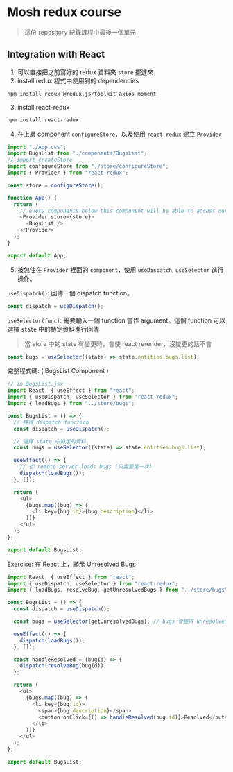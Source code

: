 # Mosh redux course
> 這份 repository 紀錄課程中最後一個單元

## Integration with React
1. 可以直接把之前寫好的 redux 資料夾 `store` 擺進來
2. install redux 程式中使用到的 dependencies
```bash
npm install redux @redux.js/toolkit axios moment
```
3. install react-redux
```bash
npm install react-redux
```

4. 在上層 component `configureStore`，以及使用 `react-redux` 建立 `Provider`
```js
import "./App.css";
import BugsList from "./components/BugsList";
// import createStore
import configureStore from "./store/configureStore";
import { Provider } from "react-redux";

const store = configureStore();

function App() {
  return (
    // every components below this component will be able to access our store
    <Provider store={store}>
      <BugsList />
    </Provider>
  );
}

export default App;

```

5. 被包住在 `Provider` 裡面的 `component`，使用 `useDispatch`, `useSelector` 進行操作。

`useDispatch()`: 回傳一個 dispatch function。
```js
const dispatch = useDispatch();
```
`useSelector(func)`: 需要輸入一個 function 當作 argument。這個 function 可以選擇 `state` 中的特定資料進行回傳

> 當 store 中的 state 有變更時，會使 react rerender，沒變更的話不會

```js
const bugs = useSelector((state) => state.entities.bugs.list);
```
完整程式碼: ( BugsList Component )
```js
// in BugsList.jsx
import React, { useEffect } from "react";
import { useDispatch, useSelector } from "react-redux";
import { loadBugs } from "../store/bugs";

const BugsList = () => {
  // 獲得 dispatch function
  const dispatch = useDispatch();

  // 選擇 state 中特定的資料
  const bugs = useSelector((state) => state.entities.bugs.list);

  useEffect(() => {
    // 從 remote server loads bugs (只需要第一次)
    dispatch(loadBugs());
  }, []);

  return (
    <ul>
      {bugs.map((bug) => (
        <li key={bug.id}>{bug.description}</li>
      ))}
    </ul>
  );
};

export default BugsList;

```

Exercise:
在 React 上，顯示 Unresolved Bugs
```js
import React, { useEffect } from "react";
import { useDispatch, useSelector } from "react-redux";
import { loadBugs, resolveBug, getUnresolvedBugs } from "../store/bugs";

const BugsList = () => {
  const dispatch = useDispatch();

  const bugs = useSelector(getUnresolvedBugs); // bugs 會獲得 unresolved bugs

  useEffect(() => {
    dispatch(loadBugs());
  }, []);

  const handleResolved = (bugId) => {
    dispatch(resolveBug(bugId));
  };

  return (
    <ul>
      {bugs.map((bug) => (
        <li key={bug.id}>
          <span>{bug.description}</span>
          <button onClick={() => handleResolved(bug.id)}>Resolved</button>
        </li>
      ))}
    </ul>
  );
};

export default BugsList;

```
